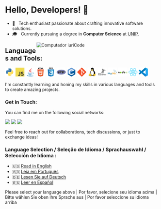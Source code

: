 # Hello, Developers! 👋

- 🤔 &nbsp; Tech enthusiast passionate about crafting innovative software solutions.
- 🎓 &nbsp; Currently pursuing a degree in **Computer Science** at <a href="https://www.unip.br/">UNIP</a>.

<img src="https://raw.githubusercontent.com/MicaelliMedeiros/micaellimedeiros/master/image/computer-illustration.png" min-width="400px" max-width="400px" width="400px" align="right" alt="Computador iuriCode">

## Languages and Tools: 

<code><img height="30" src="https://github.com/devicons/devicon/blob/master/icons/python/python-original.svg"></code>
<code><img height="30" src="https://github.com/devicons/devicon/blob/master/icons/javascript/javascript-original.svg"></code>
<code><img height="30" src="https://github.com/devicons/devicon/blob/master/icons/java/java-original.svg"></code>
<code><img height="30" src="https://github.com/devicons/devicon/blob/master/icons/html5/html5-original-wordmark.svg"></code>
<code><img height="30" src="https://github.com/devicons/devicon/blob/master/icons/css3/css3-original-wordmark.svg"></code>
<code><img height="30" src="https://github.com/devicons/devicon/blob/master/icons/php/php-original.svg"></code>
<code><img height="30" src="https://github.com/devicons/devicon/blob/master/icons/c/c-original.svg"></code>
<code><img height="30" src="https://github.com/devicons/devicon/blob/master/icons/git/git-original.svg"></code>
<code><img height="30" src="https://github.com/devicons/devicon/blob/master/icons/linux/linux-original.svg"></code>
<code><img height="30" src="https://github.com/devicons/devicon/blob/master/icons/microsoftsqlserver/microsoftsqlserver-plain-wordmark.svg"></code>
<code><img height="30" src="https://github.com/devicons/devicon/blob/master/icons/mysql/mysql-original-wordmark.svg"></code>
<code><img height="30" src="https://github.com/devicons/devicon/blob/master/icons/nodejs/nodejs-original-wordmark.svg"></code>
<code><img height="30" src="https://github.com/devicons/devicon/blob/master/icons/react/react-original.svg"></code>
<code><img height="30" src="https://github.com/devicons/devicon/blob/master/icons/vscode/vscode-original.svg"></code>

I'm constantly learning and honing my skills in various languages and tools to create amazing projects.

### Get in Touch:

You can find me on the following social networks:

<p align="left">
  <a href="https://api.whatsapp.com/send?phone=5511996933977&text=Olá" target="_blank"><img src="https://img.shields.io/badge/WhatsApp-25D366?style=for-the-badge&logo=whatsapp&logoColor=white" target="_blank"></a>
  <a href= "https://www.linkedin.com/in/italo-moura-7779a9232" target="_blank"><img src="https://img.shields.io/badge/-LinkedIn-%230077B5?style=for-the-badge&logo=linkedin&logoColor=white" target="_blank"></a> 
  <a href = "mailto:italomourasant9@gmail.com"><img src="https://img.shields.io/badge/Gmail-D14836?style=for-the-badge&logo=gmail&logoColor=white" target="_blank"></a>
</p>  

Feel free to reach out for collaborations, tech discussions, or just to exchange ideas!

###  Language Selection / Seleção de Idioma / Sprachauswahl / Selección de Idioma :

- 🇺🇸 [Read in English](README.en.md)
- 🇧🇷 [Leia em Português](README.pt.md)
- 🇩🇪 [Lesen Sie auf Deutsch](README.de.md)
- 🇪🇸 [Leer en Español](README.es.md)

Please select your language above | Por favor, selecione seu idioma acima | Bitte wählen Sie oben Ihre Sprache aus | Por favor seleccione su idioma arriba
